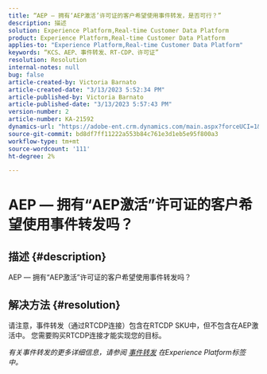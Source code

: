 ```yaml
---
title: “AEP — 拥有‘AEP激活’许可证的客户希望使用事件转发，是否可行？”
description: 描述
solution: Experience Platform,Real-time Customer Data Platform
product: Experience Platform,Real-time Customer Data Platform
applies-to: "Experience Platform,Real-time Customer Data Platform"
keywords: “KCS、AEP、事件转发、RT-CDP、许可证”
resolution: Resolution
internal-notes: null
bug: false
article-created-by: Victoria Barnato
article-created-date: "3/13/2023 5:52:34 PM"
article-published-by: Victoria Barnato
article-published-date: "3/13/2023 5:57:43 PM"
version-number: 2
article-number: KA-21592
dynamics-url: "https://adobe-ent.crm.dynamics.com/main.aspx?forceUCI=1&pagetype=entityrecord&etn=knowledgearticle&id=dd872bd5-c7c1-ed11-83ff-6045bd006079"
source-git-commit: bd8df7ff11222a553b84c761e3d1eb5e95f800a3
workflow-type: tm+mt
source-wordcount: '111'
ht-degree: 2%

---
```


# AEP — 拥有“AEP激活”许可证的客户希望使用事件转发吗？

## 描述 {#description}

AEP — 拥有“AEP激活”许可证的客户希望使用事件转发吗？

## 解决方法 {#resolution}


请注意，事件转发（通过RTCDP连接）包含在RTCDP SKU中，但不包含在AEP激活中。
您需要购买RTCDP连接才能实现您的目标。

*有关事件转发的更多详细信息，请参阅 [事件转发](https://experienceleague.adobe.com/docs/experience-platform/tags/event-forwarding/overview.html?lang=en) 在Experience Platform标签中。*


